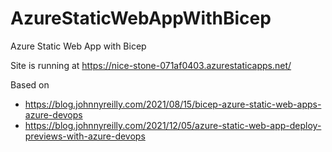 # AzureStaticWebAppWithBicep
Azure Static Web App with Bicep

Site is running at https://nice-stone-071af0403.azurestaticapps.net/

Based on 
- https://blog.johnnyreilly.com/2021/08/15/bicep-azure-static-web-apps-azure-devops
- https://blog.johnnyreilly.com/2021/12/05/azure-static-web-app-deploy-previews-with-azure-devops